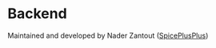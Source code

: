 # Backend
Maintained and developed by Nader Zantout ([SpicePlusPlus](https://github.com/SpicePlusPlus))
